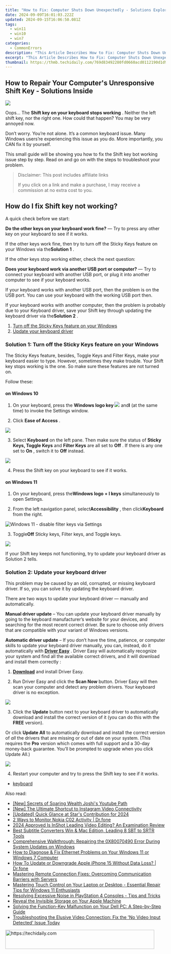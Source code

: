 ```yaml
---
title: "How to Fix: Computer Shuts Down Unexpectedly - Solutions Explored"
date: 2024-09-09T16:01:03.222Z
updated: 2024-09-15T16:06:50.081Z
tags:
  - win11
  - win10
  - win7
categories:
  - CommonErrors
description: "This Article Describes How to Fix: Computer Shuts Down Unexpectedly - Solutions Explored"
excerpt: "This Article Describes How to Fix: Computer Shuts Down Unexpectedly - Solutions Explored"
thumbnail: https://thmb.techidaily.com/769d83492280fd0660acd0112190d1d990d0e4305860168c39e79719f29b2ea7.jpg
---
```


## How to Repair Your Computer's Unresponsive Shift Key - Solutions Inside

![](https://images.drivereasy.com/wp-content/uploads/2018/01/img_5a6fd4e4c17cd.jpg)

 Oops… The **Shift key on your keyboard stops working** . Neither the left shift key, nor the right one. How could that happen? You may be very annoyed now.

 Don’t worry. You’re not alone. It’s a common keyboard issue. Many Windows users’re experiencing this issue as you do. More importantly, you CAN fix it by yourself.

 This small guide will be showing you how to fix the Shift key bot working issue step by step. Read on and go on with the steps to troubleshoot your problem.

>  Disclaimer: This post includes affiliate links
>
>  If you click on a link and make a purchase, I may receive a commission at no extra cost to you.
>

## How do I fix Shift key not working?

A quick check before we start:

**Do the other keys on your keyboard work fine?** — Try to press any other key on your keyboard to see if it works.

 If the other keys work fine, then try to turn off the Sticky Keys feature on your Windows via the**Solution 1** .

If the other keys stop working either, check the next question:

 **Does your keyboard work via another USB port or computer?**  — Try to connect your keyboard with another USB port, or plug it into another computer to see if your keyboard works.

 If your keyboard works with another USB port, then the problem is on the USB port. You can use your keyboard with the working USB port then.

 If your keyboard works with another computer, then the problem is probably due to your Keyboard driver, save your Shift key through updating the keyboard driver via the**Solution 2** .

1. [Turn off the Sticky Keys feature on your Windows](#solution1)
2. [Update your keyboard driver](#solution2)

### Solution 1: Turn off the Sticky Keys feature on your Windows

 The Sticky Keys feature, besides, Toggle Keys and Filter Keys, make your keyboard easier to type. However, sometimes they make trouble. Your Shift key stops working is the one. So make sure these features are not turned on.

Follow these:

#### on Windows 10

 1) On your keyboard, press the **Windows logo key ![](https://images.drivereasy.com/wp-content/uploads/2018/01/win-key.png)**  and**I** (at the same time) to invoke the Settings window.

 2) Click **Ease of Access** .

![](https://images.drivereasy.com/wp-content/uploads/2018/01/img_5a6fe62d2e8ba.png)

 3) Select **Keyboard** on the left pane. Then make sure the status of **Sticky Keys, Toggle Keys**  and **Filter Keys** are all set to **Off** . If there is any one set to **On** , switch it to **Off**  instead.

![](https://images.drivereasy.com/wp-content/uploads/2018/01/img_5a6fe68349cf1.jpg)

4) Press the Shift key on your keyboard to see if it works.

#### on Windows 11

 1) On your keyboard, press the**Windows logo + I keys** simultaneously to open Settings.

 2) From the left navigation panel, select**Accessibility** , then click**Keyboard** from the right.

![Windows 11 - disable filter keys via Settings](https://www.drivereasy.com/wp-content/uploads/2017/08/win11-Accessibility-Keyboard.jpg)

 3) Toggle**Off** Sticky keys, Filter keys, and Toggle keys.

![](https://www.drivereasy.com/wp-content/uploads/2023/12/win11-Sticky-keys-Filter-keys-Toggle-keys-off-1200x687.jpg)

 If your Shift key keeps not functioning, try to update your keyboard driver as Solution 2 tells.

### Solution 2: Update your keyboard driver

 This problem may be caused by an old, corrupted, or missing keyboard driver. If so, you can solve it by updating the keyboard driver.

 There are two ways to update your keyboard driver — manually and automatically.

**Manual driver update** – You can update your keyboard driver manually by going to the keyboard manufacturer’s website for your devices, and searching for the most recent correct driver. Be sure to choose only drivers that are compatible with your variant of Windows versions.

**Automatic driver update** – If you don’t have the time, patience, or computer skills to update your keyboard driver manually, you can, instead, do it automatically with **[Driver Easy](https://tools.techidaily.com/drivereasy/download/)**  . Driver Easy will automatically recognize your system and find all the available correct drivers, and it will download and install them correctly :

 1) **[Download](https://tools.techidaily.com/drivereasy/download/)**   and install Driver Easy.

 2) Run Driver Easy and click the **Scan Now**   button. Driver Easy will then scan your computer and detect any problem drivers. Your keyboard driver is no exception.

![](https://images.drivereasy.com/wp-content/uploads/2018/01/img_5a6ed9b77330c.jpg)

 3) Click the **Update**  button next to your keyboard driver to automatically download and install the correct version of it (you can do this with the **FREE** version).

Or click **Update All**  to automatically download and install the correct version of _all_  the drivers that are missing or out of date on your system. (This requires the **Pro** version which comes with full support and a 30-day money-back guarantee. You’ll be prompted to upgrade when you click Update All.)

![](https://images.drivereasy.com/wp-content/uploads/2018/01/img_5a6ff41903b70.jpg)

 4) Restart your computer and try to press the Shift key to see if it works.

* [keyboard](https://bellelily.pxf.io/m5azgm)

<ins class="adsbygoogle"
     style="display:block"
     data-ad-format="autorelaxed"
     data-ad-client="ca-pub-7571918770474297"
     data-ad-slot="1223367746"></ins>

<ins class="adsbygoogle"
     style="display:block"
     data-ad-client="ca-pub-7571918770474297"
     data-ad-slot="8358498916"
     data-ad-format="auto"
     data-full-width-responsive="true"></ins>

<span class="atpl-alsoreadstyle">Also read:</span>
<div><ul>
<li><a href="https://youtube-stream.techidaily.com/new-secrets-of-soaring-wealth-joshis-youtube-path/"><u>[New] Secrets of Soaring Wealth Joshi's Youtube Path</u></a></li>
<li><a href="https://instagram-videos.techidaily.com/new-the-ultimate-shortcut-to-instagram-video-connectivity/"><u>[New] The Ultimate Shortcut to Instagram Video Connectivity</u></a></li>
<li><a href="https://vimeo-videos.techidaily.com/updated-quick-glance-at-stars-contribution-for-2024/"><u>[Updated] Quick Glance at Star's Contribution for 2024</u></a></li>
<li><a href="https://android-location-track.techidaily.com/2-ways-to-monitor-nokia-c02-activity-drfone-by-drfone-virtual-android/"><u>2 Ways to Monitor Nokia C02 Activity | Dr.fone</u></a></li>
<li><a href="https://extra-support.techidaily.com/2024-approved-is-inshot-leading-video-editing-an-examination-review/"><u>2024 Approved Is InShot Leading Video Editing? An Examination Review</u></a></li>
<li><a href="https://fox-info.techidaily.com/best-subtitle-converters-win-and-mac-edition-leading-8-sbt-to-srtr-tools/"><u>Best Subtitle Converters Win & Mac Edition, Leading 8 SBT to SRTR Tools</u></a></li>
<li><a href="https://common-error.techidaily.com/comprehensive-walkthrough-repairing-the-0x80070490-error-during-system-updates-on-windows/"><u>Comprehensive Walkthrough: Repairing the 0X80070490 Error During System Updates on Windows</u></a></li>
<li><a href="https://common-error.techidaily.com/how-to-diagnose-and-fix-ethernet-problems-on-your-windows-11-or-windows-7-computer/"><u>How to Diagnose & Fix Ethernet Problems on Your Windows 11 or Windows 7 Computer</u></a></li>
<li><a href="https://techidaily.com/how-to-update-or-downgrade-apple-iphone-15-without-data-loss-drfone-by-drfone-ios-system-repair-ios-system-repair/"><u>How To Update or Downgrade Apple iPhone 15 Without Data Loss? | Dr.fone</u></a></li>
<li><a href="https://common-error.techidaily.com/mastering-remote-connection-fixes-overcoming-communication-barriers-with-servers/"><u>Mastering Remote Connection Fixes: Overcoming Communication Barriers with Servers</u></a></li>
<li><a href="https://common-error.techidaily.com/mastering-touch-control-on-your-laptop-or-desktop-essential-repair-tips-for-windows-11-enthusiasts/"><u>Mastering Touch Control on Your Laptop or Desktop - Essential Repair Tips for Windows 11 Enthusiasts</u></a></li>
<li><a href="https://common-error.techidaily.com/resolving-excessive-noise-in-playstation-4-consoles-tips-and-tricks/"><u>Resolving Excessive Noise in PlayStation 4 Consoles - Tips and Tricks</u></a></li>
<li><a href="https://data-wizards.techidaily.com/reveal-the-invisible-storage-on-your-apple-machine/"><u>Reveal the Invisible Storage on Your Apple Machine</u></a></li>
<li><a href="https://common-error.techidaily.com/solving-the-function-key-malfunction-on-your-dell-pc-a-step-by-step-guide/"><u>Solving the Function-Key Malfunction on Your Dell PC: A Step-by-Step Guide</u></a></li>
<li><a href="https://common-error.techidaily.com/troubleshooting-the-elusive-video-connection-fix-the-no-video-input-detected-issue-today/"><u>Troubleshooting the Elusive Video Connection: Fix the 'No Video Input Detected' Issue Today</u></a></li>
</ul></div>

<!-- affiliate ads begin -->
<a href="https://bluettius.sjv.io/c/5597632/2139122/17108" target="_top" id="2139122">
  <img src="//a.impactradius-go.com/display-ad/17108-2139122" border="0" alt="https://techidaily.com" width="468" height="60"/>
</a>
<img height="0" width="0" src="https://bluettius.sjv.io/i/5597632/2139122/17108" style="position:absolute;visibility:hidden;" border="0" />
<!-- affiliate ads end -->

